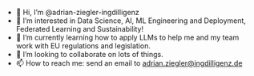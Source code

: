 - 👋 Hi, I’m @adrian-ziegler-ingdilligenz
- 👀 I’m interested in Data Science, AI, ML Engineering and Deployment, Federated Learning and Sustainability!
- 🌱 I’m currently learning how to apply LLMs to help me and my team work with EU regulations and legislation.
- 💞️ I’m looking to collaborate on lots of things.
- 📫 How to reach me: send an email to adrian.ziegler@ingdilligenz.de

<!---
adrian-ziegler-ingdilligenz/adrian-ziegler-ingdilligenz is a ✨ special ✨ repository because its `README.md` (this file) appears on your GitHub profile.
You can click the Preview link to take a look at your changes.
--->
